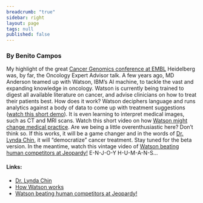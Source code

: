 ```yaml
---
breadcrumb: "true"
sidebar: right
layout: page
tags: null
published: false
---
```





### By Benito Campos

My highlight of the great <a href="http://www.embl.de/training/events/2015/CAN15-01/" target="_blank">Cancer Genomics conference at EMBL</a> Heidelberg was, by far, the Oncology Expert Advisor talk. A few years ago, MD Anderson teamed up with Watson, IBM’s AI machine, to tackle the vast and expanding knowledge in oncology. Watson is currently being trained to digest all available literature on cancer, and advise clinicians on how to treat their patients best. How does it work? Watson deciphers language and runs analytics against a body of data to come up with treatment suggestions (<a href="https://www.youtube.com/watch?v=_Xcmh1LQB9I" target="_blank">watch this short demo</a>). It is even learning to interpret medical images, such as CT and MRI scans. Watch this short video on how <a href="https://www.youtube.com/watch?v=CtyYI7ou2B0" target="_blank">Watson might change medical practice</a>. Are we being a little overenthusiastic here? Don’t think so. If this works, it will be a game changer and in the words of <a href="http://asmarterplanet.com/blog/2014/07/31187.html" target="_blank">Dr. Lynda Chin</a>, it will “democratize” cancer treatment. Stay tuned for the beta version. In the meantime, watch this vintage video of <a href="https://www.youtube.com/watch?v=lI-M7O_bRNg" target="_blank">Watson beating human competitors at Jeopardy!</a> E-N-J-O-Y H-U-M-A-N-S...

#### Links: 
- <a href="http://asmarterplanet.com/blog/2014/07/31187.html" target="_blank">Dr. Lynda Chin</a>
- <a href="https://www.youtube.com/watch?v=_Xcmh1LQB9I" target="_blank">How Watson works</a>
- <a href="https://www.youtube.com/watch?v=lI-M7O_bRNg" target="_blank">Watson beating human competitors at Jeopardy!</a>


